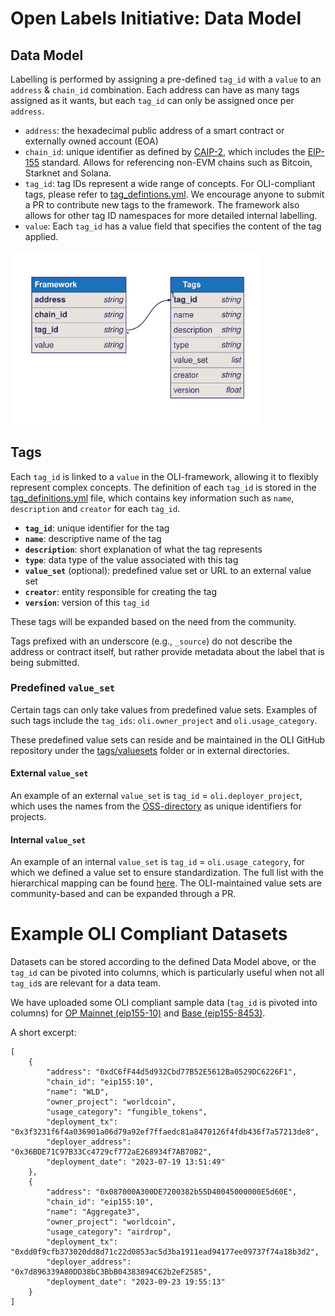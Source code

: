 # Open Labels Initiative: Data Model

## Data Model
Labelling is performed by assigning a pre-defined `tag_id` with a `value` to an `address` & `chain_id` combination. Each address can have as many tags assigned as it wants, but each `tag_id` can only be assigned once per `address`.

* `address`: the hexadecimal public address of a smart contract or externally owned account (EOA)
* `chain_id`: unique identifier as defined by [CAIP-2](https://github.com/ChainAgnostic/CAIPs/blob/main/CAIPs/caip-2.md), which includes the [EIP-155](https://github.com/ethereum/EIPs/blob/master/EIPS/eip-155.md) standard. Allows for referencing non-EVM chains such as Bitcoin, Starknet and Solana.
* `tag_id`: tag IDs represent a wide range of concepts. For OLI-compliant tags, please refer to [tag_defintions.yml](tags/tag_definitions.yml). We encourage anyone to submit a PR to contribute new tags to the framework. The framework also allows for other tag ID namespaces for more detailed internal labelling.
* `value`: Each `tag_id` has a value field that specifies the content of the tag applied.

<img src="img/data_model.svg" alt="Data Model" width="400">

## Tags

Each `tag_id` is linked to a `value` in the OLI-framework, allowing it to flexibly represent complex concepts. The definition of each `tag_id` is stored in the [tag_definitions.yml](tags/tag_definitions.yml) file, which contains key information such as `name`, `description` and `creator` for each `tag_id`.

- **`tag_id`**: unique identifier for the tag
- **`name`**: descriptive name of the tag
- **`description`**: short explanation of what the tag represents
- **`type`**: data type of the value associated with this tag
- **`value_set`** (optional): predefined value set or URL to an external value set
- **`creator`**: entity responsible for creating the tag
- **`version`**: version of this `tag_id`

These tags will be expanded based on the need from the community.

Tags prefixed with an underscore (e.g., `_source`) do not describe the address or contract itself, but rather provide metadata about the label that is being submitted.

### Predefined `value_set`
Certain tags can only take values from predefined value sets. Examples of such tags include the `tag_ids`: `oli.owner_project` and `oli.usage_category`. 

These predefined value sets can reside and be maintained in the OLI GitHub repository under the [tags/valuesets](tags/valuesets) folder or in external directories.

#### External `value_set`
An example of an external `value_set` is `tag_id` = `oli.deployer_project`, which uses the names from the [OSS-directory](https://github.com/opensource-observer/oss-directory/tree/main) as unique identifiers for projects.

#### Internal `value_set`
An example of an internal `value_set` is `tag_id` = `oli.usage_category`, for which we defined a value set to ensure standardization. The full list with the hierarchical mapping can be found [here](tags/valuesets/category_definitions.yml). The OLI-maintained value sets are community-based and can be expanded through a PR.

# Example OLI Compliant Datasets
Datasets can be stored according to the defined Data Model above, or the `tag_id` can be pivoted into columns, which is particularly useful when not all `tag_id`s are relevant for a data team.

We have uploaded some OLI compliant sample data (`tag_id` is pivoted into columns) for [OP Mainnet (eip155-10)](./sample_data/op-mainnet_top_100_contracts_by_txcount_2024_07_24.json) and [Base (eip155-8453)](./sample_data/base_top_100_contracts_by_txcount_2024_07_24.json).

A short excerpt:
```
[
    {
        "address": "0xdC6fF44d5d932Cbd77B52E5612Ba0529DC6226F1",
        "chain_id": "eip155:10",
        "name": "WLD",
        "owner_project": "worldcoin",
        "usage_category": "fungible_tokens",
        "deployment_tx": "0x3f3231f6f4a036901a06d79a92ef7ffaedc81a8470126f4fdb436f7a57213de8",
        "deployer_address": "0x36BDE71C97B33Cc4729cf772aE268934f7AB70B2",
        "deployment_date": "2023-07-19 13:51:49"
    },
    {
        "address": "0x087000A300DE7200382b55D40045000000E5d60E",
        "chain_id": "eip155:10",
        "name": "Aggregate3",
        "owner_project": "worldcoin",
        "usage_category": "airdrop",
        "deployment_tx": "0xdd0f9cfb373020dd8d71c22d0853ac5d3ba1911ead94177ee09737f74a18b3d2",
        "deployer_address": "0x7d896339A80DD38bC3BbB04383894C62b2eF2585",
        "deployment_date": "2023-09-23 19:55:13"
    }
]
```